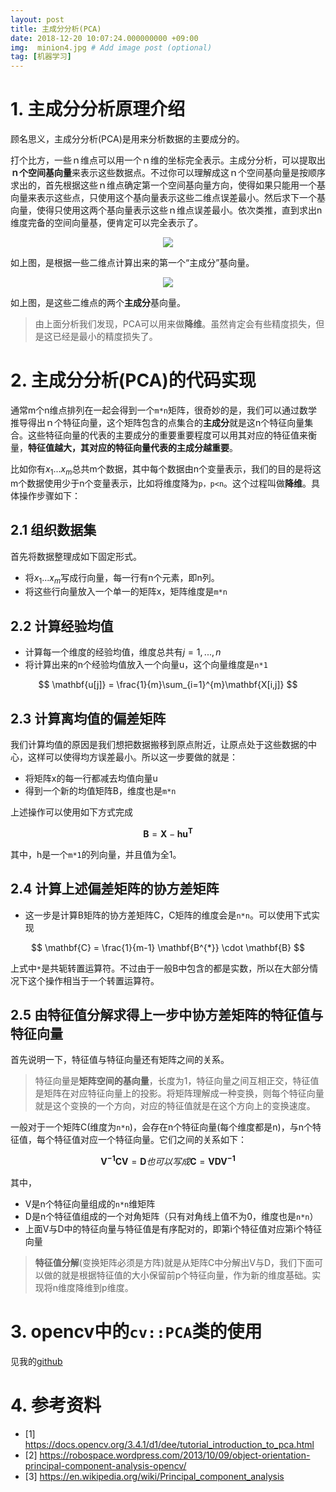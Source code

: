 ```yaml
---
layout: post
title: 主成分分析(PCA)
date: 2018-12-20 10:07:24.000000000 +09:00
img:  minion4.jpg # Add image post (optional)
tag: [机器学习]
---
```

# 1. 主成分分析原理介绍
顾名思义，主成分分析(PCA)是用来分析数据的主要成分的。

打个比方，一些ｎ维点可以用一个ｎ维的坐标完全表示。主成分分析，可以提取出**ｎ个空间基向量**来表示这些数据点。不过你可以理解成这ｎ个空间基向量是按顺序求出的，首先根据这些ｎ维点确定第一个空间基向量方向，使得如果只能用一个基向量来表示这些点，只使用这个基向量表示这些二维点误差最小。然后求下一个基向量，使得只使用这两个基向量表示这些ｎ维点误差最小。依次类推，直到求出n维度完备的空间向量基，便肯定可以完全表示了。

<div style="text-align: center">
<img src="{{site.baseurl}}/assets/img/pca/pca_line.png"/>
</div>

如上图，是根据一些二维点计算出来的第一个“主成分”基向量。
<div style="text-align: center">
<img src="{{site.baseurl}}/assets/img/pca/pca_eigen.png"/>
</div>

如上图，是这些二维点的两个**主成分**基向量。


> 由上面分析我们发现，PCA可以用来做**降维**。虽然肯定会有些精度损失，但是这已经是最小的精度损失了。

# 2. 主成分分析(PCA)的代码实现
通常m个n维点排列在一起会得到一个`m*n`矩阵，很奇妙的是，我们可以通过数学推导得出ｎ个特征向量，这个矩阵包含的点集合的**主成分**就是这n个特征向量集合。这些特征向量的代表的主要成分的重要重要程度可以用其对应的特征值来衡量，**特征值越大，其对应的特征向量代表的主成分越重要**。

比如你有$x_1...x_m$总共m个数据，其中每个数据由n个变量表示，我们的目的是将这m个数据使用少于n个变量表示，比如将维度降为`p，p<n`。这个过程叫做**降维**。具体操作步骤如下：
## 2.1 组织数据集
首先将数据整理成如下固定形式。
- 将$x_1...x_m$写成行向量，每一行有n个元素，即n列。
- 将这些行向量放入一个单一的矩阵x，矩阵维度是`m*n`

## 2.2 计算经验均值
- 计算每一个维度的经验均值，维度总共有$j = 1, ..., n$
- 将计算出来的n个经验均值放入一个向量u，这个向量维度是`n*1`

$$ \mathbf{u[j]} = \frac{1}{m}\sum_{i=1}^{m}\mathbf{X[i,j]} $$

## 2.3 计算离均值的偏差矩阵
我们计算均值的原因是我们想把数据搬移到原点附近，让原点处于这些数据的中心，这样可以使得均方误差最小。所以这一步要做的就是：
- 将矩阵x的每一行都减去均值向量u
- 得到一个新的均值矩阵B，维度也是`m*n`

上述操作可以使用如下方式完成

$$ \mathbf{B} = \mathbf{X} - \mathbf{h}\mathbf{u^{T}} $$

其中，h是一个`m*1`的列向量，并且值为全1。

## 2.4 计算上述偏差矩阵的协方差矩阵
- 这一步是计算B矩阵的协方差矩阵C，C矩阵的维度会是`n*n`。可以使用下式实现

$$ \mathbf{C} = \frac{1}{m-1} \mathbf{B^{*}} \cdot \mathbf{B} $$

上式中`*`是共轭转置运算符。不过由于一般B中包含的都是实数，所以在大部分情况下这个操作相当于一个转置运算符。

## 2.5 由特征值分解求得上一步中协方差矩阵的特征值与特征向量
首先说明一下，特征值与特征向量还有矩阵之间的关系。

> 特征向量是**矩阵空间的基向量**，长度为1，特征向量之间互相正交，特征值是矩阵在对应特征向量上的投影。将矩阵理解成一种变换，则每个特征向量就是这个变换的一个方向，对应的特征值就是在这个方向上的变换速度。

一般对于一个矩阵C(维度为`n*n`)，会存在n个特征向量(每个维度都是n)，与n个特征值，每个特征值对应一个特征向量。它们之间的关系如下：

$$ \mathbf{V^{-1}} \mathbf{C} \mathbf{V} = \mathbf{D} 　也可以写成　 \mathbf{C} = \mathbf{V} \mathbf{D} \mathbf{V^{-1}} $$

其中，
- V是n个特征向量组成的`n*n`维矩阵
- D是n个特征值组成的一个对角矩阵（只有对角线上值不为0，维度也是`n*n`）
- 上面V与D中的特征向量与特征值是有序配对的，即第i个特征值对应第i个特征向量

> **特征值分解**(变换矩阵必须是方阵)就是从矩阵C中分解出V与D，我们下面可以做的就是根据特征值的大小保留前p个特征向量，作为新的维度基础。实现将n维度降维到p维度。

# 3. opencv中的`cv::PCA`类的使用
见我的[github]()

# 4. 参考资料
- [1] https://docs.opencv.org/3.4.1/d1/dee/tutorial_introduction_to_pca.html
- [2] https://robospace.wordpress.com/2013/10/09/object-orientation-principal-component-analysis-opencv/
- [3] https://en.wikipedia.org/wiki/Principal_component_analysis

